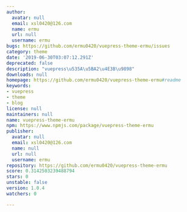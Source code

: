 ```yaml
---
author:
  avatar: null
  email: xsl0420@126.com
  name: ermu
  url: null
  username: ermu
bugs: https://github.com/ermu0420/vuepress-theme-ermu/issues
category: theme
date: '2019-06-30T03:07:12.291Z'
deprecated: false
description: "vuepress\u535A\u5BA2\u4E3B\u9898"
downloads: null
homepage: https://github.com/ermu0420/vuepress-theme-ermu#readme
keywords:
- vuepress
- theme
- blog
license: null
maintainers: null
name: vuepress-theme-ermu
npm: https://www.npmjs.com/package/vuepress-theme-ermu
publisher:
  avatar: null
  email: xsl0420@126.com
  name: null
  url: null
  username: ermu
repository: https://github.com/ermu0420/vuepress-theme-ermu
score: 0.3142503239488794
stars: 0
unstable: false
version: 1.0.4
watchers: 0

---
```


